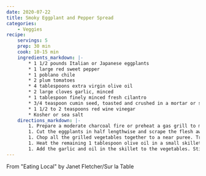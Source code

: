 ```yaml
---
date: 2020-07-22
title: Smoky Eggplant and Pepper Spread
categories:
    - Veggies
recipe:
    servings: 5
    prep: 30 min
    cook: 10-15 min
    ingredients_markdown: |-
        * 1 1/2 pounds Italian or Japanese eggplants
        * 1 large red sweet pepper
        * 1 poblano chile
        * 2 plum tomatoes
        * 4 tablespoons extra virgin olive oil
        * 2 large cloves garlic, minced
        * 1 tablespoon finely minced fresh cilantro
        * 3/4 teaspoon cumin seed, toasted and crushed in a mortar or spice grinder
        * 1 1/2 to 2 teaspoons red wine vinegar
        * Kosher or sea salt
    directions_markdown: |-
        1. Prepare a moderate charcoal fire or preheat a gas grill to medium (375 F). Place the eggplants, sweet pepper, poblano chile and tomatoes directly over the coals or gas flame. Cover the grill and cook, turning the vegetables occasionally, until the skins are blackened and the vegetables are soft, 10 to 15 minutes. Set aside to cool.
        1. Cut the eggplants in half lengthwise and scrape the flesh away from the skin     with a spoon. Peel and core the sweet pepper and poblano chile and discard the seeds. Peel and core the tomatoes.
        1. Chop all the grilled vegetables together to a near puree. Transfer to a bowl. Stir in 3 tablespoons of the olive oil.
        1. Heat the remaining 1 tablespoon olive oil in a small skillet over moderately low heat. Add the garlic and saute until fragrant and just beginning to color, about 1 minute.
        1. Add the garlic and oil in the skillet to the vegetables. Stir in the cilantro, cumin, and vinegar and season with salt. Set the spread aside for at least 1 hour to allow the flavors to blend, or cover and refrigerate for up to 8 hours, then bring to room temperature before serving.
---
```

From "Eating Local" by Janet Fletcher/Sur la Table